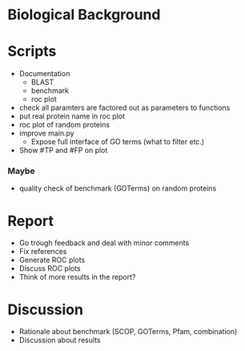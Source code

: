 # Biological Background

# Scripts
* Documentation
  - BLAST
  - benchmark
  - roc plot
* check all paramters are factored out as parameters to functions
* put real protein name in roc plot
* roc plot of random proteins
* improve main.py
  - Expose full interface of GO terms (what to filter etc.)
* Show #TP and #FP on plot

### Maybe

* quality check of benchmark (GOTerms) on random proteins

# Report

* Go trough feedback and deal with minor comments
* Fix references
* Generate ROC plots
* Discuss ROC plots
* Think of more results in the report?

# Discussion

* Rationale about benchmark (SCOP, GOTerms, Pfam, combination)
* Discussion about results

